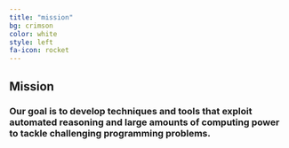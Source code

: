 ```yaml
---
title: "mission"
bg: crimson
color: white
style: left
fa-icon: rocket
---
```


## Mission

### Our goal is to develop techniques and tools that exploit automated reasoning and large amounts of computing power to tackle challenging programming problems.
